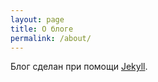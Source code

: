 ```yaml
---
layout: page
title: О блоге
permalink: /about/
---
```


Блог сделан при помощи [Jekyll](https://jekyllrb.com/).
